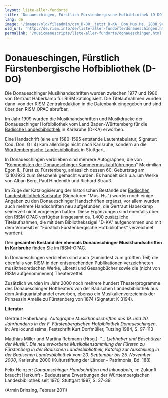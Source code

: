 ```yaml
---
layout: liste-aller-fundorte
title: 'Donaueschingen, Fürstlich Fürstenbergische Hofbibliothek (D-DO)'
lang: de
image: '/images/old/fileadmin/csm_D-DO__jetzt_D-KA__Don_Mus.Ms._2838_94f3914195.jpg'
old_url: 'http://de.rism.info/de/liste-aller-fundorte/donaueschingen.html'
permalink: '/musicmanuscripts/liste-aller-fundorte/donaueschingen.html'
---
```



# Donaueschingen, Fürstlich Fürstenbergische Hofbibliothek (D-DO)


Die Donaueschinger Musikhandschriften wurden zwischen 1977 und 1980 von Gertraut Haberkamp für RISM katalogisiert. Die Titelaufnahmen wurden dann&nbsp; von der RISM Zentralredaktion in die Datenbank eingegeben&nbsp;und sind über den RISM OPAC abrufbar.

Im Jahr 1999 wurden die Musikhandschriften und Musikdrucke der Donaueschinger Hofbibliothek vom Land Baden-Württemberg für die [Badische Landesbibliothek](http://www.blb-karlsruhe.de/sammlungen/musikalien/bestand/fuerstlich-fuerstenbergische-hofbibliothek-donaueschingen/ "Opens external link in new window") in Karlsruhe (D-KA) erworben.

Eine Handschrift (eine um 1580-1595 entstande Lautentabulatur, Signatur: Cod. Don. G I 4) kam allerdings nicht nach Karlsruhe, sondern an die [Württembergische Landesbibliothek](http://www.wlb-stuttgart.de/sammlungen/musik/bestand/zimelien/lautentabulatur-cod-don-g-i-4/ "Opens external link in new window") in Stuttgart.

In Donaueschingen verblieben sind mehrere Autographen, die von "[Komponisten der Donaueschinger Kammermusikaufführungen](http://opac.rism.info/metaopac/search.do?methodToCall=submitButtonCall&CSId=46643N2541Sb44b30959d14e8af0d192149729e1741298c7fbd&methodToCallParameter=submitSearch&refine=false&searchCategories%5B0%5D=-1&speedy=on&searchString%5B0%5D=%22Komponisten+der+Donaueschinger+Kammermusikauff%C3%BChrungen%22+&submitButtonCall_submitSearch=Suchen "Öffnet externen Link in neuem Fenster")" Maximilian Egon II., Fürst zu Fürstenberg, anlässlich dessen 60. Geburtstag am 13.10.1923 zum Geschenk gemacht wurden. Es handelt sich u.a. um Werke von Alban Berg, Paul Hindemith und Richard Strauß.

Im Zuge der Katalogisierung der historischen Bestände der [Badischen Landesbibliothek Karlsruhe](/../?id=325 "Opens internal link in current window") (Signaturen "Mus. Hs.") wurden noch einige Angaben zu den Donaueschinger Handschriften ergänzt, vor allem wurden auch mehrere Handschriften neu aufgefunden, die Gertraut Haberkamp seinerzeit nicht vorgelegen hatten. Diese Ergänzungen sind ebenfalls über den RISM OPAC verfügbar (insgesamt ca. 1.400 zusätzliche Titelaufnahmen, die mit dem Bibliothekssigel "D-KA" aufgenommen und mit dem Vorbesitzer "Fürstlich Fürstenbergische Hofbibliothek"&nbsp;verzeichnet wurden).

Den **gesamten Bestand der ehemals Donaueschinger Musikhandschriften in Karlsruhe** finden Sie im RISM-OPAC.

In Donaueschingen verblieben sind auch (zumindest zum größten Teil) die ebenfalls von RISM in den entsprechenden Publikationen verzeichneten musiktheoretischen Werke, Libretti und Gesangbücher sowie die (nicht von RISM aufgenommenen) Theaterzettel.

Zusätzlich wurden im Jahr 2000 noch mehrere hundert Theaterprogramme des Donaueschinger Hoftheaters von der Badischen Landesbibliothek aus dem Antiquariatshandel erworben, ebenso ein Musikalienverzeichnis der Prinzessin Amélie zu Fürstenberg von 1874 (Signatur: K 3194).

**Literatur**

Gertraut Haberkamp: _Autographe Musikhandschriften des 19. und 20. Jahrhunderts in der F. Fürstenbergischen Hofbibliothek Donaueschingen_, in: Ars iocundissima. Festschrift Kurt Dorfmüller, Tutzing 1984, S. 97-113

Matthias Miller und Martina Rebmann (Hrsg.): _"... Liebhaber und Beschützer der Musik". Die neu erworbene Musikaliensammlung der Fürsten zu Fürstenberg in der Badischen Landesbibliothek, Katalog zur Ausstellung in der Badischen Landesbibliothek vom 20. September bis 25. November 2000_, Karlsruhe 2000 (Kulturstiftung der Länder – Patrimonia, Bd. 188)

Felix Heinzer: _Donaueschinger Handschriften und Inkunabeln_, in: Zukunft braucht Herkunft - Bedeutsame Erwerbungen der Württembergischen Landesbibliothek seit 1970, Stuttgart 1997, S. 37-39.

(Armin Brinzing, Februar 2011)

